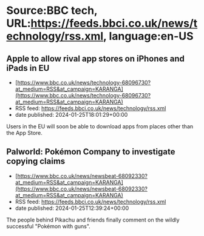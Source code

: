# Source:BBC tech, URL:https://feeds.bbci.co.uk/news/technology/rss.xml, language:en-US

## Apple to allow rival app stores on iPhones and iPads in EU
 - [https://www.bbc.co.uk/news/technology-68096730?at_medium=RSS&at_campaign=KARANGA](https://www.bbc.co.uk/news/technology-68096730?at_medium=RSS&at_campaign=KARANGA)
 - RSS feed: https://feeds.bbci.co.uk/news/technology/rss.xml
 - date published: 2024-01-25T18:01:29+00:00

Users in the EU will soon be able to download apps from places other than the App Store.

## Palworld: Pokémon Company to investigate copying claims
 - [https://www.bbc.co.uk/news/newsbeat-68092330?at_medium=RSS&at_campaign=KARANGA](https://www.bbc.co.uk/news/newsbeat-68092330?at_medium=RSS&at_campaign=KARANGA)
 - RSS feed: https://feeds.bbci.co.uk/news/technology/rss.xml
 - date published: 2024-01-25T12:39:24+00:00

The people behind Pikachu and friends finally comment on the wildly successful "Pokémon with guns".

